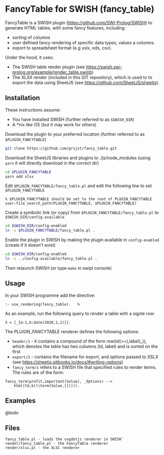 # FancyTable for SWISH (fancy_table)

FancyTable is a SWISH plugin (https://github.com/SWI-Prolog/SWISH) to generate HTML tables, with some 
fancy features, including:
- sorting of columns
- user defined fancy rendering of specific data types, values a columns.
- export to spreadsheet format (e.g xslx, ods, csv).

Under the hood, it uses: 
- The SWISH table render plugin (see https://swish.swi-prolog.org/example/render_table.swinb)
- The XLSX render (included in this GIT repository), which is used to to export the data using 
	SheetJS (see https://github.com/SheetJS/sheetjs).  

## Installation

These instructions assume:
- You have installed SWISH (further referred to as `$SWISH_DIR`)
- A \*nix like OS (but it may work for others)

Download the plugin to your preferred location (further referred to as `$PLUGIN_FANCYTABLE`)

```bash
git clone https://github.com/grsjst/fancy_table.git
```

Download the SheetJS libraries and plugins to ./js/node_modules (using `yarn` it will directly download in the correct dir)

```bash
cd $PLUGIN_FANCYTABLE
yarn add xlsx 
```

Edit `$PLUGIN_FANCYTABLE/fancy_table.pl` and edit the following line to set `$PLUGIN_FANCYTABLE` 

```swipl
% $PLUGIN_FANCYTABLE should be set to the root of PLUGIN_FANCYTABLE
user:file_search_path(PLUGIN_FANCYTABLE, $PLUGIN_FANCYTABLE)
```

Create a symbolic link (or copy) from `$PLUGIN_FANCYTABLE/fancy_table.pl` to `$SWISH_DIR/config-available`
```bash
cd $SWISH_DIR/config-enabled
ln -s $PLUGIN_FANCYTABLE/fancy_table.pl .
```

Enable the plugin in SWISH by making the plugin available in `config-enabled` (create if it doesn't exist)

```bash
cd $SWISH_DIR/config-enabled
ln -s ../config-available/fancy_table.pl .
```

Then relaunch SWISH (or type `make` in swipl console)

## Usage

In your SWISH programme add the directive: 

```swipl
:- use_rendering(fancy_table).   % 
```

As an example, run the following query to render a table with a signle row:

```swipl
X = [_{a:1,b:date(2020,1,1)}].
```

The PLUGIN_FANCYTABLE renderer defines the following options:
- `header/1` - it contains a compound of the form row(id(>=),label(\_)), which denotes the table has two columns (id, label) and is sorted
	on the first
- `export/2` - contains the filename for export, and options passed to XSLX (see https://sheetjs.gitbooks.io/docs/#writing-options)
- `fancy_term/1` refers to a SWISH file that specified rules to render terms. The rules are of the form:

```swipl
fancy_term(profit,important(Value), _Options) -->
	html(td,b((\term(Value,[])))).
```

## Examples

@todo

## Files

```
fancy_table.pl - loads the svgdotjs renderer in SWISH`
render/fancy_table.pl - the FancyTable renderer
render/xlsx.pl - the XLSC renderer
```

